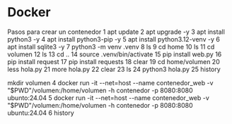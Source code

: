 # Docker
Pasos para crear un contenedor
    1  apt update
    2  apt upgrade -y
    3  apt install python3 -y
    4  apt install python3-pip -y
    5  apt install python3.12-venv -y
    6  apt install sqlite3 -y
    7  python3 -m venv .venv
    8  ls
    9  cd home
   10  ls
   11  cd volumen
   12  ls
   13  cd ..
   14  source .venv/bin/activate
   15  pip install web.py
   16  pip install request
   17  pip install requests
   18  clear
   19  cd home/volumen
   20  less hola.py
   21  more hola.py
   22  clear
   23  ls
   24  python3 hola.py
   25  history





   mkdir volumen
    4  docker run -it --net=host --name contenedor_web -v "$PWD"/volumen:/home/volumen -h contenedor -p 8080:8080 ubunto:24.04
    5  docker run -it --net=host --name contenedor_web -v "$PWD"/volumen:/home/volumen -h contenedor -p 8080:8080 ubuntu:24.04
    6  history